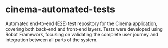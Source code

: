 # cinema-automated-tests
Automated end-to-end (E2E) test repository for the Cinema application, covering both back-end and front-end layers. Tests were developed using Robot Framework, focusing on validating the complete user journey and integration between all parts of the system.
